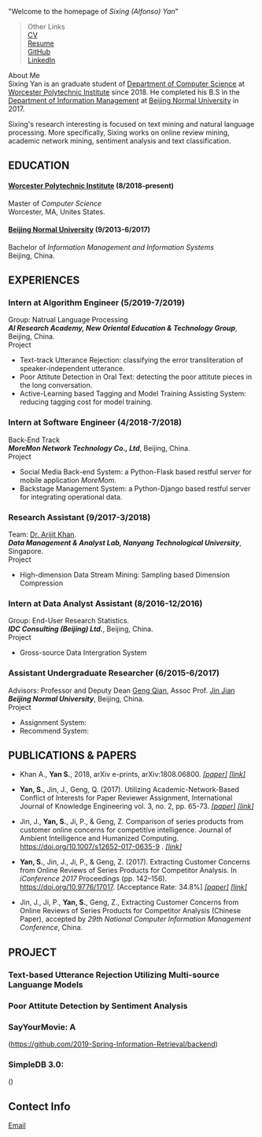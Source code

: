 "Welcome to the homepage of _Sixing (Alfonso) Yan_"

> Other Links   
> [CV]()   
> [Resume]()   
> [GitHub]()   
> [LinkedIn]()   




About Me   
Sixing Yan is an graduate student of [Department of Computer Science]() at [Worcester Polytechnic Institute](https://www.wpi.edu/) since 2018. He completed his B.S in the [Department of Information Management]() at [Beijing Normal University](http://english.bnu.edu.cn/) in 2017. 

Sixing's research interesting is focused on text mining and natural language processing. More specifically, Sixing works on online review mining, academic network mining, sentiment analysis and text classification.


## **EDUCATION**
#### [**Worcester Polytechnic Institute**](https://www.wpi.edu/)  (8/2018-present)    
Master of *Computer Science*     
Worcester, MA, Unites States.    

#### [**Beijing Normal University**](http://english.bnu.edu.cn/)  (9/2013-6/2017)    
Bachelor of *Information Management and Information Systems*   
Beijing, China.  
	

## **EXPERIENCES**
### Intern at Algorithm Engineer (5/2019-7/2019)     
Group: Natrual Language Processing    
**_AI Research Academy, New Oriental Education & Technology Group_**, Beijing, China.   
Project     
- Text-track Utterance Rejection: classifying the error transliteration of speaker-independent utterance.    
- Poor Attitute Detection in Oral Text: detecting the poor attitute pieces in the long conversation.   
- Active-Learning based Tagging and Model Training Assisting System: reducing tagging cost for model training.

### Intern at Software Engineer (4/2018-7/2018)  
Back-End Track   
**_MoreMon Network Technology Co., Ltd_**, Beijing, China.   
Project        
- Social Media Back-end System: a Python-Flask based restful server for mobile application _MoreMom_.
- Backstage Management System: a Python-Django based restful server for integrating operational data.
 
### Research Assistant (9/2017-3/2018)  
Team: [Dr. Arijit Khan](https://www.ntu.edu.sg/home/arijit.khan/).    
**_Data Management & Analyst Lab, Nanyang Technological University_**, Singapore.   
Project        
- High-dimension Data Stream Mining: Sampling based Dimension Compression
 
### Intern at Data Analyst Assistant (8/2016-12/2016)   
Group: End-User Research Statistics.    
**_IDC Consulting (Beijing) Ltd._**, Beijing, China.   
Project        
- Gross-source Data Intergration System

### Assistant Undergraduate Researcher (6/2015-6/2017) 
Advisors: Professor and Deputy Dean [Geng Qian](http://www.sg.bnu.edu.cn/teacherdetail.aspx), Assoc Prof. [Jin Jian](http://www.sg.bnu.edu.cn/teacherdetail.aspx)   
**_Beijing Normal University_**, Beijing, China.   
Project     
- Assignment System:
- Recommend System: 



## **PUBLICATIONS & PAPERS**
 - Khan A., **Yan S.**, 2018, arXiv e-prints, arXiv:1808.06800. [*[paper]*](http://www.ijke.org/vol3/89-TS0034.pdf) [*[link]*](http://www.ijke.org/index.php?m=content&c=index&a=show&catid=47&id=135)

 - **Yan, S.**, Jin, J., Geng, Q. (2017). Utilizing Academic-Network-Based Conflict of Interests for Paper Reviewer Assignment, International Journal of Knowledge Engineering vol. 3, no. 2, pp. 65-73. [*[paper]*](http://www.ijke.org/vol3/89-TS0034.pdf) [*[link]*](http://www.ijke.org/index.php?m=content&c=index&a=show&catid=47&id=135)

 - Jin, J., **Yan, S.**, Ji, P., & Geng, Z. Comparison of series products from customer online concerns for competitive intelligence. Journal of Ambient Intelligence and Humanized Computing. https://doi.org/10.1007/s12652-017-0635-9 . [*[link]*](https://link.springer.com/article/10.1007%2Fs12652-017-0635-9)

 - **Yan, S.**, Jin, J., Ji, P., & Geng, Z. (2017). Extracting Customer Concerns from Online Reviews of Series Products for Competitor Analysis. In *iConference 2017* Proceedings (pp. 142–156). https://doi.org/10.9776/17017. [Acceptance Rate: 34.8%]  [*[paper]*](https://www.ideals.illinois.edu/bitstream/handle/2142/96669/1.17_290_Yan-Extracting%20Customer%20Concerns%20From%20Online%20Reviews%20of%20Series%20Products.pdf?sequence=1&isAllowed=y) [*[link]*](http://hdl.handle.net/2142/96669)
 
 - Jin, J., Ji, P., **Yan, S.**, Geng, Z., Extracting Customer Concerns from Online Reviews of Series Products for Competitor Analysis (Chinese Paper), accepted by *29th National Computer Information Management Conference*, China. 


## **PROJECT** 
### Text-based Utterance Rejection Utilizing Multi-source Languange Models

### Poor Attitute Detection by Sentiment Analysis


### SayYourMovie: A 
(https://github.com/2019-Spring-Information-Retrieval/backend)


### SimpleDB 3.0: 
()


### 


###


## Contect Info
[Email](plutoyem@outlook.com)